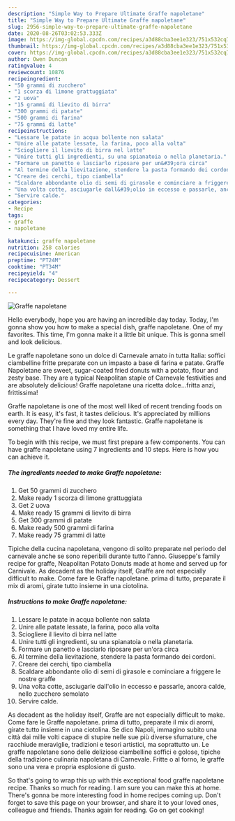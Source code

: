 ```yaml
---
description: "Simple Way to Prepare Ultimate Graffe napoletane"
title: "Simple Way to Prepare Ultimate Graffe napoletane"
slug: 2956-simple-way-to-prepare-ultimate-graffe-napoletane
date: 2020-08-26T03:02:53.333Z
image: https://img-global.cpcdn.com/recipes/a3d88cba3ee1e323/751x532cq70/graffe-napoletane-recipe-main-photo.jpg
thumbnail: https://img-global.cpcdn.com/recipes/a3d88cba3ee1e323/751x532cq70/graffe-napoletane-recipe-main-photo.jpg
cover: https://img-global.cpcdn.com/recipes/a3d88cba3ee1e323/751x532cq70/graffe-napoletane-recipe-main-photo.jpg
author: Owen Duncan
ratingvalue: 4
reviewcount: 10876
recipeingredient:
- "50 grammi di zucchero"
- "1 scorza di limone grattuggiata"
- "2 uova"
- "15 grammi di lievito di birra"
- "300 grammi di patate"
- "500 grammi di farina"
- "75 grammi di latte"
recipeinstructions:
- "Lessare le patate in acqua bollente non salata"
- "Unire alle patate lessate, la farina, poco alla volta"
- "Sciogliere il lievito di birra nel latte"
- "Unire tutti gli ingredienti, su una spianatoia o nella planetaria."
- "Formare un panetto e lasciarlo riposare per un&#39;ora circa"
- "Al termine della lievitazione, stendere la pasta formando dei cordoni."
- "Creare dei cerchi, tipo ciambella"
- "Scaldare abbondante olio di semi di girasole e cominciare a friggere le nostre graffe"
- "Una volta cotte, asciugarle dall&#39;olio in eccesso e passarle, ancora calde, nello zucchero semolato"
- "Servire calde."
categories:
- Recipe
tags:
- graffe
- napoletane

katakunci: graffe napoletane 
nutrition: 258 calories
recipecuisine: American
preptime: "PT24M"
cooktime: "PT34M"
recipeyield: "4"
recipecategory: Dessert

---
```



![Graffe napoletane](https://img-global.cpcdn.com/recipes/a3d88cba3ee1e323/751x532cq70/graffe-napoletane-recipe-main-photo.jpg)

Hello everybody, hope you are having an incredible day today. Today, I'm gonna show you how to make a special dish, graffe napoletane. One of my favorites. This time, I'm gonna make it a little bit unique. This is gonna smell and look delicious.

Le graffe napoletane sono un dolce di Carnevale amato in tutta Italia: soffici ciambelline fritte preparate con un impasto a base di farina e patate. Graffe Napoletane are sweet, sugar-coated fried donuts with a potato, flour and zesty base. They are a typical Neapolitan staple of Carnevale festivities and are absolutely delicious! Graffe napoletane una ricetta dolce…fritta anzi, frittissima!

Graffe napoletane is one of the most well liked of recent trending foods on earth. It is easy, it's fast, it tastes delicious. It's appreciated by millions every day. They're fine and they look fantastic. Graffe napoletane is something that I have loved my entire life.


To begin with this recipe, we must first prepare a few components. You can have graffe napoletane using 7 ingredients and 10 steps. Here is how you can achieve it.

<!--inarticleads1-->

##### The ingredients needed to make Graffe napoletane:

1. Get 50 grammi di zucchero
1. Make ready 1 scorza di limone grattuggiata
1. Get 2 uova
1. Make ready 15 grammi di lievito di birra
1. Get 300 grammi di patate
1. Make ready 500 grammi di farina
1. Make ready 75 grammi di latte


Tipiche della cucina napoletana, vengono di solito preparate nel periodo del carnevale anche se sono reperibili durante tutto l&#39;anno. Giuseppe&#39;s family recipe for graffe, Neapolitan Potato Donuts made at home and served up for Carnivale. As decadent as the holiday itself, Graffe are not especially difficult to make. Come fare le Graffe napoletane. prima di tutto, preparate il mix di aromi, girate tutto insieme in una ciotolina. 

<!--inarticleads2-->

##### Instructions to make Graffe napoletane:

1. Lessare le patate in acqua bollente non salata
1. Unire alle patate lessate, la farina, poco alla volta
1. Sciogliere il lievito di birra nel latte
1. Unire tutti gli ingredienti, su una spianatoia o nella planetaria.
1. Formare un panetto e lasciarlo riposare per un&#39;ora circa
1. Al termine della lievitazione, stendere la pasta formando dei cordoni.
1. Creare dei cerchi, tipo ciambella
1. Scaldare abbondante olio di semi di girasole e cominciare a friggere le nostre graffe
1. Una volta cotte, asciugarle dall&#39;olio in eccesso e passarle, ancora calde, nello zucchero semolato
1. Servire calde.


As decadent as the holiday itself, Graffe are not especially difficult to make. Come fare le Graffe napoletane. prima di tutto, preparate il mix di aromi, girate tutto insieme in una ciotolina. Se dico Napoli, immagino subito una città dai mille volti capace di stupire nelle sue più diverse sfumature, che racchiude meraviglie, tradizioni e tesori artistici, ma soprattutto un. Le graffe napoletane sono delle deliziose ciambelline soffici e golose, tipiche della tradizione culinaria napoletana di Carnevale. Fritte o al forno, le graffe sono una vera e propria esplosione di gusto. 

So that's going to wrap this up with this exceptional food graffe napoletane recipe. Thanks so much for reading. I am sure you can make this at home. There's gonna be more interesting food in home recipes coming up. Don't forget to save this page on your browser, and share it to your loved ones, colleague and friends. Thanks again for reading. Go on get cooking!
